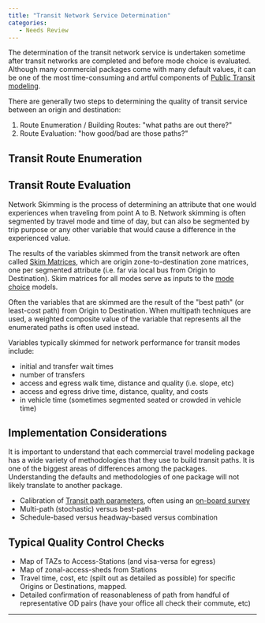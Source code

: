 ```yaml
---
title: "Transit Network Service Determination"
categories:
   - Needs Review
---
```


The determination of the transit network service is undertaken sometime after transit networks are completed and before mode choice is evaluated. Although many commercial packages come with many default values, it can be one of the most time-consuming and artful components of [Public Transit modeling](Public_Transport_Modeling).

There are generally two steps to determining the quality of transit service between an origin and destination:

1.  Route Enumeration / Building Routes: "what paths are out there?"
2.  Route Evaluation: "how good/bad are those paths?"

Transit Route Enumeration
-------------------------

Transit Route Evaluation
------------------------

Network Skimming is the process of determining an attribute that one would experiences when traveling from point A to B. Network skimming is often segmented by travel mode and time of day, but can also be segmented by trip purpose or any other variable that would cause a difference in the experienced value.

The results of the variables skimmed from the transit network are often called [Skim Matrices](Skim_Matrix), which are origin zone-to-destination zone matrices, one per segmented attribute (i.e. far via local bus from Origin to Destination). Skim matrices for all modes serve as inputs to the [mode choice](Mode_choice) models.

Often the variables that are skimmed are the result of the "best path" (or least-cost path) from Origin to Destination. When multipath techniques are used, a weighted composite value of the variable that represents all the enumerated paths is often used instead.

Variables typically skimmed for network performance for transit modes include:

-   initial and transfer wait times
-   number of transfers
-   access and egress walk time, distance and quality (i.e. slope, etc)
-   access and egress drive time, distance, quality, and costs
-   in vehicle time (sometimes segmented seated or crowded in vehicle time)

Implementation Considerations
-----------------------------

It is important to understand that each commercial travel modeling package has a wide variety of methodologies that they use to build transit paths. It is one of the biggest areas of differences among the packages. Understanding the defaults and methodologies of one package will not likely translate to another package.

-   Calibration of [Transit path parameters](Transit_Path_Parameters), often using an [on-board survey](on-board_survey)
-   Multi-path (stochastic) versus best-path
-   Schedule-based versus headway-based versus combination

Typical Quality Control Checks
------------------------------

-   Map of TAZs to Access-Stations (and visa-versa for egress)
-   Map of zonal-access-sheds from Stations
-   Travel time, cost, etc (spilt out as detailed as possible) for specific Origins or Destinations, mapped.
-   Detailed confirmation of reasonableness of path from handful of representative OD pairs (have your office all check their commute, etc)

------------------------------------------------------------------------

